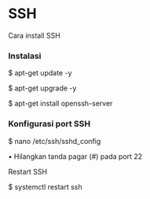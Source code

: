 # SSH
Cara install SSH

<h3>Instalasi</h3>
<p>$ apt-get update -y</p>
<p>$ apt-get upgrade -y</p>
<p>$ apt-get install openssh-server</p>
<h3>Konfigurasi port SSH</h3>
<p>$ nano /etc/ssh/sshd_config</p>
<p>• Hilangkan tanda pagar (#) pada port 22</p>
<p]• Kemudian tekan tombol ctrl+x, tekan y, Enter
<h3>Restart SSH</h3>
<p>$ systemctl restart ssh</p>

